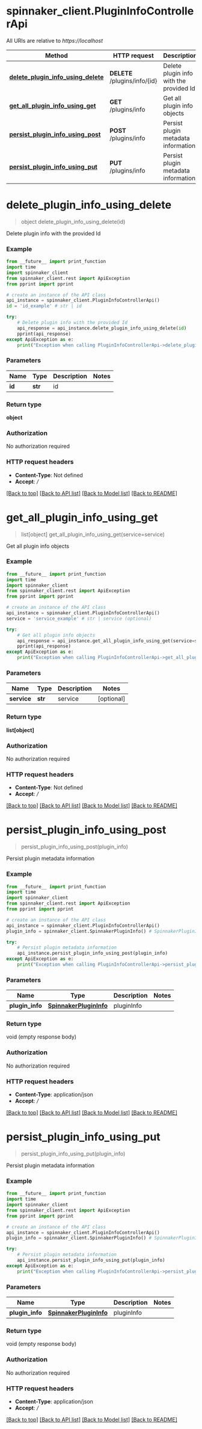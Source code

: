 # spinnaker_client.PluginInfoControllerApi

All URIs are relative to *https://localhost*

Method | HTTP request | Description
------------- | ------------- | -------------
[**delete_plugin_info_using_delete**](PluginInfoControllerApi.md#delete_plugin_info_using_delete) | **DELETE** /plugins/info/{id} | Delete plugin info with the provided Id
[**get_all_plugin_info_using_get**](PluginInfoControllerApi.md#get_all_plugin_info_using_get) | **GET** /plugins/info | Get all plugin info objects
[**persist_plugin_info_using_post**](PluginInfoControllerApi.md#persist_plugin_info_using_post) | **POST** /plugins/info | Persist plugin metadata information
[**persist_plugin_info_using_put**](PluginInfoControllerApi.md#persist_plugin_info_using_put) | **PUT** /plugins/info | Persist plugin metadata information


# **delete_plugin_info_using_delete**
> object delete_plugin_info_using_delete(id)

Delete plugin info with the provided Id

### Example
```python
from __future__ import print_function
import time
import spinnaker_client
from spinnaker_client.rest import ApiException
from pprint import pprint

# create an instance of the API class
api_instance = spinnaker_client.PluginInfoControllerApi()
id = 'id_example' # str | id

try:
    # Delete plugin info with the provided Id
    api_response = api_instance.delete_plugin_info_using_delete(id)
    pprint(api_response)
except ApiException as e:
    print("Exception when calling PluginInfoControllerApi->delete_plugin_info_using_delete: %s\n" % e)
```

### Parameters

Name | Type | Description  | Notes
------------- | ------------- | ------------- | -------------
 **id** | **str**| id | 

### Return type

**object**

### Authorization

No authorization required

### HTTP request headers

 - **Content-Type**: Not defined
 - **Accept**: */*

[[Back to top]](#) [[Back to API list]](../README.md#documentation-for-api-endpoints) [[Back to Model list]](../README.md#documentation-for-models) [[Back to README]](../README.md)

# **get_all_plugin_info_using_get**
> list[object] get_all_plugin_info_using_get(service=service)

Get all plugin info objects

### Example
```python
from __future__ import print_function
import time
import spinnaker_client
from spinnaker_client.rest import ApiException
from pprint import pprint

# create an instance of the API class
api_instance = spinnaker_client.PluginInfoControllerApi()
service = 'service_example' # str | service (optional)

try:
    # Get all plugin info objects
    api_response = api_instance.get_all_plugin_info_using_get(service=service)
    pprint(api_response)
except ApiException as e:
    print("Exception when calling PluginInfoControllerApi->get_all_plugin_info_using_get: %s\n" % e)
```

### Parameters

Name | Type | Description  | Notes
------------- | ------------- | ------------- | -------------
 **service** | **str**| service | [optional] 

### Return type

**list[object]**

### Authorization

No authorization required

### HTTP request headers

 - **Content-Type**: Not defined
 - **Accept**: */*

[[Back to top]](#) [[Back to API list]](../README.md#documentation-for-api-endpoints) [[Back to Model list]](../README.md#documentation-for-models) [[Back to README]](../README.md)

# **persist_plugin_info_using_post**
> persist_plugin_info_using_post(plugin_info)

Persist plugin metadata information

### Example
```python
from __future__ import print_function
import time
import spinnaker_client
from spinnaker_client.rest import ApiException
from pprint import pprint

# create an instance of the API class
api_instance = spinnaker_client.PluginInfoControllerApi()
plugin_info = spinnaker_client.SpinnakerPluginInfo() # SpinnakerPluginInfo | pluginInfo

try:
    # Persist plugin metadata information
    api_instance.persist_plugin_info_using_post(plugin_info)
except ApiException as e:
    print("Exception when calling PluginInfoControllerApi->persist_plugin_info_using_post: %s\n" % e)
```

### Parameters

Name | Type | Description  | Notes
------------- | ------------- | ------------- | -------------
 **plugin_info** | [**SpinnakerPluginInfo**](SpinnakerPluginInfo.md)| pluginInfo | 

### Return type

void (empty response body)

### Authorization

No authorization required

### HTTP request headers

 - **Content-Type**: application/json
 - **Accept**: */*

[[Back to top]](#) [[Back to API list]](../README.md#documentation-for-api-endpoints) [[Back to Model list]](../README.md#documentation-for-models) [[Back to README]](../README.md)

# **persist_plugin_info_using_put**
> persist_plugin_info_using_put(plugin_info)

Persist plugin metadata information

### Example
```python
from __future__ import print_function
import time
import spinnaker_client
from spinnaker_client.rest import ApiException
from pprint import pprint

# create an instance of the API class
api_instance = spinnaker_client.PluginInfoControllerApi()
plugin_info = spinnaker_client.SpinnakerPluginInfo() # SpinnakerPluginInfo | pluginInfo

try:
    # Persist plugin metadata information
    api_instance.persist_plugin_info_using_put(plugin_info)
except ApiException as e:
    print("Exception when calling PluginInfoControllerApi->persist_plugin_info_using_put: %s\n" % e)
```

### Parameters

Name | Type | Description  | Notes
------------- | ------------- | ------------- | -------------
 **plugin_info** | [**SpinnakerPluginInfo**](SpinnakerPluginInfo.md)| pluginInfo | 

### Return type

void (empty response body)

### Authorization

No authorization required

### HTTP request headers

 - **Content-Type**: application/json
 - **Accept**: */*

[[Back to top]](#) [[Back to API list]](../README.md#documentation-for-api-endpoints) [[Back to Model list]](../README.md#documentation-for-models) [[Back to README]](../README.md)

